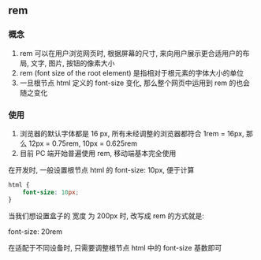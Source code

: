 ## rem

### 概念

1. rem 可以在用户浏览网页时, 根据屏幕的尺寸, 来向用户展示更合适用户的布局, 文字, 图片, 按钮的像素大小
2. rem (font size of the root element) 是指相对于根元素的字体大小的单位
3. 一旦根节点 html 定义的 font-size 变化, 那么整个网页中运用到 rem 的也会随之变化



### 使用

1. 浏览器的默认字体都是 16 px, 所有未经调整的浏览器都符合 1rem = 16px, 那么 12px = 0.75rem, 10px = 0.625rem
2. 目前 PC 端开始普遍使用 rem, 移动端基本完全使用



在开发时, 一般设置根节点 html 的 font-size: 10px, 便于计算

```css
html {
    font-size: 10px;
}
```

当我们想设置盒子的 宽度 为 200px 时, 改写成 rem 的方式就是: 

font-size: 20rem



在适配于不同设备时, 只需要调整根节点 html 中的 font-size 基数即可